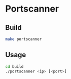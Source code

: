 # Portscanner

## Build

```bash
make portscanner
```

## Usage

```bash
cd build
./portscanner <ip> [<port>]
```
